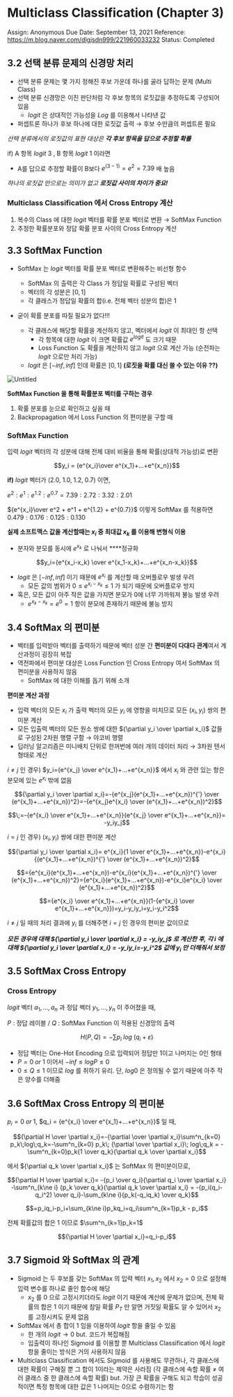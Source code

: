# Multiclass Classification (Chapter 3)

Assign: Anonymous
Due Date: September 13, 2021
Reference: https://m.blog.naver.com/dlgjsdn999/221960033232
Status: Completed

## 3.2 선택 분류 문제의 신경망 처리

- 선택 분류 문제는 몇 가지 정해진 후보 가운데 하나를 골라 답하는 문제 (Multi Class)
- 선택 분류 신경망은 이진 판단처럼 각 후보 항목의 로짓값을 추정하도록 구성되어 있음
    - $logit$ 은 상대적인 가능성을 $Log$ 를 이용해서 나타낸 값
- 퍼셉트론 하나가 후보 하나에 대한 로짓값 출력 → 후보 수만큼의 퍼셉트론 필요

*선택 분류에서의 로짓값의 표현 대상은 **각 후보 항목을 답으로 추정할 확률***

if) A 항목 $logit$ $3$ , B 항목 $logit$ $1$ 이라면

- A를 답으로 추정할 확률이 B보다 $e^{(3-1)} = e^2 = 7.39$ 배 높음

*하나의 로짓값 만으로는 의미가 없고 **로짓값 사이의 차이가 중요!***

### Multiclass Classification 에서 Cross Entropy 계산

1. 복수의 Class 에 대한 $logit$ 벡터를 확률 분포 벡터로 변환 → SoftMax Function
2. 추정한 확률분포와 정답 확률 분포 사이의 Cross Entropy 계산

## 3.3 SoftMax Function

- SoftMax 는 $logit$ 벡터를 확률 분포 벡터로 변환해주는 비선형 함수
    - SoftMax 의 출력은 각 Class 가 정답일 확률로 구성된 벡터
    - 벡터의 각 성분은 $[0, 1]$
    - 각 클래스가 정답일 확률의 합(i.e. 전체 벡터 성분의 합)은 1

- 굳이 확률 분포를 따질 필요가 없다!!!
    - 각 클래스에 해당할 확률을 계산하지 않고, 벡터에서 $logit$ 이 최대인 항 선택
        - 각 항목에 대한 $logit$ 이 크면 확률값 $e^{logit}$ 도 크기 때문
        - Loss Function 도 확률을 계산하지 않고 $logit$ 으로 계산 가능 (순전파는 $logit$ 으로만 처리 가능)
    - $logit$ 은 $[-inf, inf]$ 인데 확률은 $[0, 1]$ **(로짓을 확률 대신 쓸 수 있는 이유 ??)**

![Untitled](https://user-images.githubusercontent.com/54128055/146949216-b25d1ce5-162b-426c-bb86-ce320aaf1c89.png)


**SoftMax Function 을 통해 확률분포 벡터를 구하는 경우**

 

1. 확률 분포를 눈으로 확인하고 싶을 때
2. Backpropagation 에서 Loss Function 의 편미분을 구할 때

### SoftMax Function

입력 $logit$ 벡터의 각 성분에 대해 전체 대비 비율을 통해 확률(상대적 가능성)로 변환

$$y_i = {e^{x_i}\over e^{x_1}+...+e^{x_n}}$$

**if)** $logit$ 벡터가 $(2.0, \;1.0, \;1.2, \;0.7)$ 이면,

$e^2 : e^1 : e^{1.2} : e^{0.7} = 7.39 : 2.72 : 3.32 : 2.01$

${e^{x_i}\over e^2 + e^1 + e^{1.2} + e^{0.7}}$ 이렇게 SoftMax 를 적용하면 $0.479 : 0.176 : 0.125 : 0.130$

**실제 소프트맥스 값을 계산할때는 $x_i$ 중 최대값 $x_k$ 를 이용해 변형식 이용**

- 분자와 분모를 동시에 $e^{x_k}$ 로 나눠서 ****정규화

$$y_i={e^{x_i-x_k} \over e^{x_1-x_k}+...+e^{x_n-x_k}}$$

- $logit$ 은 $[-inf, inf]$ 이기 때문에 $e^{x_i}$ 를 계산할 때 오버플로우 발생 우려
    - 모든 값의 범위가 $0 ≤ e^{x_i-x_k} ≤ 1$ 가 되기 때문에 오버플로우 방지
- 혹은, 모든 값이 아주 작은 값을 가지면 분모가 0에 너무 가까워져 불능 발생 우려
    - $e^{x_k-x_k}=e^0=1$ 항이 분모에 존재하기 때문에 불능 방지

## 3.4 SoftMax 의 편미분

- 벡터를 입력받아 벡터를 출력하기 때문에 벡터 성분 간 **편미분이 다대다 관계**여서 계산과정이 굉장히 복잡
- 역전파에서 편미분 대상은 Loss Function 인 Cross Entropy 여서 SoftMax 의 편미분을 사용하지 않음
    - SoftMax 에 대한 이해를 돕기 위해 소개

**편미분 계산 과정**

- 입력 벡터의 모든 $x_i$ 가 출력 벡터의 모든 $y_i$ 에 영향을 미치므로 모든 $(x_i, y_i)$ 쌍의 편미분 계산
- 모든 입출력 벡터의 모든 원소 쌍에 대한 ${\partial y_i \over \partial x_i}$ 값들로 구성된 2차원 행렬 구함 → 야코비 행렬
- 딥러닝 알고리즘은 미니배치 단위로 한꺼번에 여러 개의 데이터 처리 → 3차원 텐서 형태로 계산

$i \ne j$ 인 경우) $y_i={e^{x_j} \over e^{x_1}+...+e^{x_n}}$ 에서 $x_i$ 와 관련 있는 항은 분모에 있는 $e^{x_i}$ 밖에 없음

$${\partial y_i \over \partial x_i}=-{e^{x_j}(e^{x_1}+...+e^{x_n})^{'} \over (e^{x_1}+...+e^{x_n})^2}=-{e^{x_j}e^{x_i} \over (e^{x_1}+...+e^{x_n})^2}$$

$$\;=-{e^{x_i} \over e^{x_1}+...+e^{x_n}}{e^{x_j} \over e^{x_1}+...+e^{x_n}}= -y_iy_j$$

$i = j$ 인 경우) $(x_i, y_i)$ 쌍에 대한 편미분 계산

$${\partial y_i \over \partial x_i}= e^{x_i}{1 \over e^{x_1}+...+e^{x_n}}-e^{x_i}{(e^{x_1}+...+e^{x_n})^{'} \over (e^{x_1}+...+e^{x_n})^2}$$

$$={e^{x_i}(e^{x_1}+...+e^{x_n})-e^{x_i}(e^{x_1}+...+e^{x_n})^{'} \over (e^{x_1}+...+e^{x_n})^2}={e^{x_i}(e^{x_1}+...+e^{x_n})-e^{x_i}e^{x_i} \over (e^{x_1}+...+e^{x_n})^2}$$

$$={e^{x_i} \over e^{x_1}+...+e^{x_n}}(1-{e^{x_i} \over e^{x_1}+...+e^{x_n}})=y_i-y_iy_i=y_i-y_i^2$$

$i \ne j$ 일 때의 처리 결과에 $y_i$ 를 더해주면 $i = j$ 인 경우의 편미분 값이므로

***모든 경우에 대해 ${\partial y_i \over \partial x_i} = -y_iy_j$ 로 계산한 후, 각 $i$ 에 대해 ${\partial y_i \over \partial x_i} = -y_iy_i=-y_i^2$ 값에 $y_i$ 만 더해줘서 보정***

## 3.5 SoftMax Cross Entropy

### Cross Entropy

$logit$ 벡터 $a_1,...,a_n$ 과 정답 벡터 $y_1,...,y_n$ 이 주어졌을 때,

$P$ : 정답 레이블 / $Q$ : SoftMax Function 이 적용된 신경망의 출력

$$H(P,Q)=-\sum p_i \;log\;(q_i+\varepsilon)$$

- 정답 벡터는 One-Hot Encoding 으로 입력되어 정답만 1이고 나머지는 0인 형태
- $P = 0\;or\;1$ 이어서 $-inf \le log P \le 0$
- $0\le Q \le 1$ 이므로 $log$ 를 취하기 유리. 단, $log0$ 은 정의될 수 없기 때문에 아주 작은 양수를 더해줌

## 3.6 SoftMax Cross Entropy 의 편미분

$p_i = 0\;or\;1$, $q_i = {e^{x_i} \over e^{x_1}+...+e^{x_n}}$ 일 때, 

$${\partial H \over \partial x_i}=-{\partial \over \partial x_i}\sum^n_{k=0} p_k\;log\;q_k=-\sum^n_{k=0} p_k\; {\partial \over \partial x_i}\; log\;q_k = -\sum^n_{k=0}p_k{1 \over q_k}{\partial q_k \over \partial x_i}$$

에서 ${\partial q_k \over \partial x_i}$ 는 SoftMax 의 편미분이므로,

$${\partial H \over \partial x_i}= -{p_i \over q_i}{\partial q_i \over \partial x_i} -\sum^n_{k\ne i} {p_k \over q_k}{\partial q_k \over \partial x_i} = -{p_i(q_i-q_i^2) \over q_i}-\sum_{k\ne i}{p_k(-q_iq_k) \over q_k}$$

$$=p_iq_i-p_i+\sum_{k\ne i}p_kq_i=q_i\sum^n_{k=1}p_k - p_i$$

전체 확률값의 합은 1 이므로 $\sum^n_{k=1}p_k=1$

$${\partial H \over \partial x_i}=q_i-p_i$$

## 3.7 Sigmoid 와 SoftMax 의 관계

- Sigmoid 는 두 후보를 갖는 SoftMax 의 입력 벡터 $x_1,x_2$ 에서 $x_2 = 0$ 으로 설정해 입력 변수를 하나로 줄인 함수에 해당
    - $x_2$ 를 $0$ 으로 고정시키더라도 $logit$ 이기 때문에 계산에 문제가 없으며, 전체 확률의 합은 $1$ 이기 때문에 참일 확률 $P_T$ 만 알면 거짓일 확률도 알 수 있어서 $x_2$ 를 고정시켜도 문제 없음
- SoftMax 에서 총 합이 $1$ 임을 이용하여 $logit$ 항을 줄일 수 있음
    - 한 개의 $logit \to 0$  but. 코드가 복잡해짐
    - 입출력이 하나인 Sigmoid 를 이용할 뿐 Multiclass Classification 에서 $logit$ 항을 줄이는 방식은 거의 사용하지 않음
- Multiclass Classification 에서도 Sigmoid 를 사용해도 무관하나, 각 클래스에 대한 확률이 구해질 뿐 그 합이 $1$이라는 제약은 사라짐 (각 클래스에 속할 확률 ≠ 여러 클래스 중 한 클래스에 속할 확률)
but. 가장 큰 확률을 구해도 되고 학습이 성공적이면 특정 항목에 대한 값은 1 나머지는 0으로 수렴하기는 함
